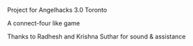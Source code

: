 Project for Angelhacks 3.0 Toronto

A connect-four like game


Thanks to Radhesh and Krishna Suthar for sound & assistance
